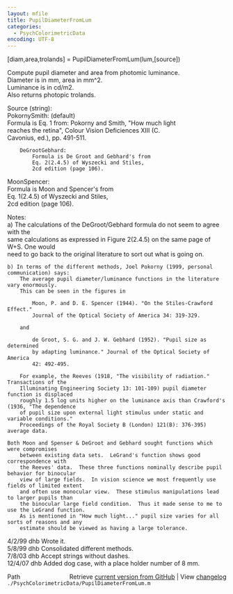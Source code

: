 ```yaml
---
layout: mfile
title: PupilDiameterFromLum
categories:
  - PsychColorimetricData
encoding: UTF-8
---
```


 [diam,area,trolands] = PupilDiameterFromLum(lum,[source])  

 Compute pupil diameter and area from photomic luminance.  
 Diameter is in mm, area in mm^2.  
 Luminance is in cd/m2.  
 Also returns photopic trolands.  

 Source (string):  
   PokornySmith: (default)  
            Formula is Eq. 1 from: Pokorny and Smith, "How much light  
            reaches the retina", Colour Vision Deficiences XIII (C.  
            Cavonius, ed.), pp. 491-511.  

        DeGrootGebhard:  
            Formula is De Groot and Gebhard's from  
            Eq. 2(2.4.5) of Wyszecki and Stiles,  
            2cd edition (page 106).  

   MoonSpencer:  
        Formula is Moon and Spencer's from  
        Eq. 1(2.4.5) of Wyszecki and Stiles,  
        2cd edition (page 106).  

 Notes:  
    a) The calculations of the DeGroot/Gebhard formula do not seem to agree with the  
        same calculations as expressed in Figure 2(2.4.5) on the same page of W+S.  One would  
        need to go back to the original literature to sort out what is going on.  

    b) In terms of the different methods, Joel Pokorny (1999, personal communication) says:  
        The average pupil diameter/luminance functions in the literature vary enormously.  
        This can be seen in the figures in  

            Moon, P. and D. E. Spencer (1944). "On the Stiles-Crawford Effect."  
            Journal of the Optical Society of America 34: 319-329.  

        and  

            de Groot, S. G. and J. W. Gebhard (1952). "Pupil size as determined  
            by adapting luminance." Journal of the Optical Society of America  
            42: 492-495.  

        For example, the Reeves (1918, "The visibility of radiation." Transactions of the  
        Illuminating Engineering Society 13: 101-109) pupil diameter function is displaced  
        roughly 1.5 log units higher on the luminance axis than Crawford's (1936, "The dependence  
        of pupil size upon external light stimulus under static and variable conditions."  
        Proceedings of the Royal Society B (London) 121(B): 376-395) average data.  

    Both Moon and Spenser & DeGroot and Gebhard sought functions which were compromises  
        between existing data sets.  LeGrand's function shows good correspondence with  
        the Reeves' data.  These three functions nominally describe pupil behavior for binocular  
        view of large fields.  In vision science we most frequently use fields of limited extent  
        and often use monocular view.  These stimulus manipulations lead to larger pupils than  
        the binocular large field condition.  Thus it made sense to me to use the LeGrand function.  
        As is mentioned in "How much light..." pupil size varies for all sorts of reasons and any  
        estimate should be viewed as having a large tolerance.  

 4/2/99  dhb  Wrote it.  
 5/8/99  dhb  Consolidated different methods.  
 7/8/03  dhb  Accept strings without dashes.  
 12/4/07 dhb  Added dog case, with a place holder number of 8 mm.  


<div class="code_header" style="text-align:right;">
  <span style="float:left;">Path&nbsp;&nbsp;</span> <span class="counter">Retrieve <a href=
  "https://raw.github.com/Psychtoolbox-3/Psychtoolbox-3/beta/./PsychColorimetricData/PupilDiameterFromLum.m">current version from GitHub</a> | View <a href=
  "https://github.com/Psychtoolbox-3/Psychtoolbox-3/commits/beta/./PsychColorimetricData/PupilDiameterFromLum.m">changelog</a></span>
</div>
<div class="code">
  <code>./PsychColorimetricData/PupilDiameterFromLum.m</code>
</div>
